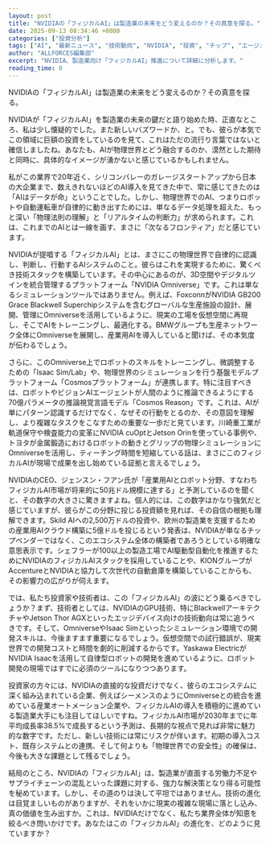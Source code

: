 ```yaml
---
layout: post
title: "NVIDIAの「フィジカルAI」は製造業の未来をどう変えるのか？その真意を探る。"
date: 2025-09-13 08:34:46 +0000
categories: ["投資分析"]
tags: ["AI", "最新ニュース", "技術動向", "NVIDIA", "投資", "チップ", "エージェント"]
author: "ALLFORCES編集部"
excerpt: "NVIDIA、製造業向け「フィジカルAI」推進について詳細に分析します。"
reading_time: 8
---
```


NVIDIAの「フィジカルAI」は製造業の未来をどう変えるのか？その真意を探る。

NVIDIAが「フィジカルAI」を製造業の未来の鍵だと語り始めた時、正直なところ、私は少し懐疑的でした。また新しいバズワードか、と。でも、彼らが本気でこの領域に巨額の投資をしているのを見て、これはただの流行り言葉ではないと確信しましたね。あなたも、AIが物理世界とどう融合するのか、漠然とした期待と同時に、具体的なイメージが湧かないと感じているかもしれません。

私がこの業界で20年近く、シリコンバレーのガレージスタートアップから日本の大企業まで、数えきれないほどのAI導入を見てきた中で、常に感じてきたのは「AIはデータが命」ということでした。しかし、物理世界でのAI、つまりロボットや自動運転車が自律的に動き出すためには、単なるデータ処理を超えた、もっと深い「物理法則の理解」と「リアルタイムの判断力」が求められます。これは、これまでのAIとは一線を画す、まさに「次なるフロンティア」だと感じています。

NVIDIAが提唱する「フィジカルAI」とは、まさにこの物理世界で自律的に認識し、判断し、行動するAIシステムのこと。彼らはこれを実現するために、驚くべき技術スタックを構築しています。その中心にあるのが、3D空間やデジタルツインを統合管理するプラットフォーム「NVIDIA Omniverse」です。これは単なるシミュレーションツールではありません。例えば、FoxconnがNVIDIA GB200 Grace Blackwell Superchipシステムを含むグローバルな生産施設の設計、展開、管理にOmniverseを活用しているように、現実の工場を仮想空間に再現し、そこでAIをトレーニングし、最適化する。BMWグループも生産ネットワーク全体にOmniverseを展開し、産業用AIを導入していると聞けば、その本気度が伝わるでしょう。

さらに、このOmniverse上でロボットのスキルをトレーニングし、微調整するための「Isaac Sim/Lab」や、物理世界のシミュレーションを行う基盤モデルプラットフォーム「Cosmosプラットフォーム」が連携します。特に注目すべきは、ロボットやビジョンAIエージェントが人間のように推論できるようにする70億パラメータの推論視覚言語モデル「Cosmos Reason」です。これは、AIが単にパターン認識するだけでなく、なぜその行動をとるのか、その意図を理解し、より複雑なタスクをこなすための重要な一歩だと見ています。川崎重工業が軌道保守や検査能力の変革にNVIDIA cuOptとJetson Orinを使っている事例や、トヨタが金属鍛造におけるロボットの動きとグリップの物理シミュレーションにOmniverseを活用し、ティーチング時間を短縮している話は、まさにこのフィジカルAIが現場で成果を出し始めている証拠と言えるでしょう。

NVIDIAのCEO、ジェンスン・フアン氏が「産業用AIとロボット分野、すなわちフィジカルAI市場が将来的に50兆ドル規模に達する」と予測しているのを聞くと、その数字の大きさに驚きますよね。個人的には、この数字はかなり強気だと感じていますが、彼らがこの分野に投じる投資額を見れば、その自信の根拠も理解できます。Skild AIへの2,500万ドルの投資や、欧州の製造業を支援するための産業用AIクラウド構築に5億ドルを投じるという発表は、NVIDIAが単なるチップベンダーではなく、このエコシステム全体の構築者であろうとしている明確な意思表示です。シェフラーが100以上の製造工場でAI駆動型自動化を推進するためにNVIDIAのフィジカルAIスタックを採用していることや、KIONグループがAccentureとNVIDIAと協力して次世代の自動倉庫を構築していることからも、その影響力の広がりが伺えます。

では、私たち投資家や技術者は、この「フィジカルAI」の波にどう乗るべきでしょうか？まず、技術者としては、NVIDIAのGPU技術、特にBlackwellアーキテクチャやJetson Thor AGXといったエッジデバイス向けの技術動向は常に追うべきです。そして、OmniverseやIsaac Simといったシミュレーション環境での開発スキルは、今後ますます重要になるでしょう。仮想空間での試行錯誤が、現実世界での開発コストと時間を劇的に削減するからです。Yaskawa ElectricがNVIDIA Isaacを活用して自律型ロボットの開発を進めているように、ロボット開発の現場ではすでに必須のツールになりつつあります。

投資家の方々には、NVIDIAの直接的な投資だけでなく、彼らのエコシステムに深く組み込まれている企業、例えばシーメンスのようにOmniverseとの統合を進めている産業オートメーション企業や、フィジカルAIの導入を積極的に進めている製造業大手にも注目してほしいですね。フィジカルAI市場が2030年までに年平均成長率38.5%で成長するという予測は、長期的な視点で見れば非常に魅力的な数字です。ただし、新しい技術には常にリスクが伴います。初期の導入コスト、既存システムとの連携、そして何よりも「物理世界での安全性」の確保は、今後も大きな課題として残るでしょう。

結局のところ、NVIDIAの「フィジカルAI」は、製造業が直面する労働力不足やサプライチェーンの混乱といった課題に対する、強力な解決策となり得る可能性を秘めています。しかし、その道のりは決して平坦ではありません。技術の進化は目覚ましいものがありますが、それをいかに現実の複雑な現場に落とし込み、真の価値を生み出すか。これは、NVIDIAだけでなく、私たち業界全体が知恵を絞るべき問いかけです。あなたはこの「フィジカルAI」の進化を、どのように見ていますか？

